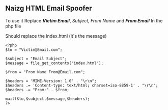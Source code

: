 Naizg HTML Email Spoofer
-
To use it Replace ***Victim Email***, *Subject*, *From Name* and ***From Email*** In the php file

Should replace the index.html (it's the message)

    <?php
    $to = "Victim@Email.com";
    
    $subject = "Email Subject";
    $message = file_get_contents("index.html");
    
    $from = "From Name From@Email.com";
    
    $headers = 'MIME-Version: 1.0' . "\r\n";
    $headers .= 'Content-type: text/html; charset=iso-8859-1' . "\r\n";
    $headers .= "From:" . $from;
    
    mail($to,$subject,$message,$headers);
    ?>
